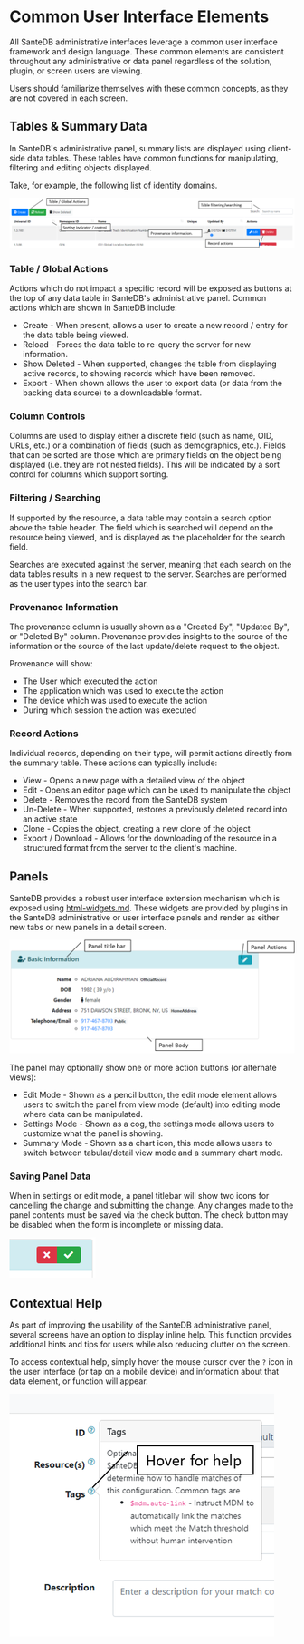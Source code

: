 # Common User Interface Elements

All SanteDB administrative interfaces leverage a common user interface framework and design language. These common elements are consistent throughout any administrative or data panel regardless of the solution, plugin, or screen users are viewing.&#x20;

Users should familiarize themselves with these common concepts, as they are not covered in each screen.&#x20;

## Tables & Summary Data

In SanteDB's administrative panel, summary lists are displayed using client-side data tables. These tables have common functions for manipulating, filtering and editing objects displayed.&#x20;

Take, for example, the following list of identity domains.

![](<../.gitbook/assets/image (453) (1) (1).png>)

### Table / Global Actions

Actions which do not impact a specific record will be exposed as buttons at the top of any data table in SanteDB's administrative panel. Common actions which are shown in SanteDB include:

* Create - When present, allows a user to create a new record / entry for the data table being viewed.
* Reload - Forces the data table to re-query the server for new information.
* Show Deleted - When supported, changes the table from displaying active records, to showing records which have been removed.
* Export - When shown allows the user to export data (or data from the backing data source) to a downloadable format.

### Column Controls

Columns are used to display either a discrete field (such as name, OID, URLs, etc.) or a combination of fields (such as demographics, etc.). Fields that can be sorted are those which are primary fields on the object being displayed (i.e. they are not nested fields). This will be indicated by a sort control for columns which support sorting.

### Filtering / Searching

If supported by the resource, a data table may contain a search option above the table header. The field which is searched will depend on the resource being viewed, and is displayed as the placeholder for the search field.

Searches are executed against the server, meaning that each search on the data tables results in a new request to the server. Searches are performed as the user types into the search bar.&#x20;

### Provenance Information

The provenance column is usually shown as a "Created By", "Updated By", or "Deleted By" column. Provenance provides insights to the source of the information or the source of the last update/delete request to the object.&#x20;

Provenance will show:

* The User which executed the action
* The application which was used to execute the action
* The device which was used to execute the action
* During which session the action was executed

### Record Actions

Individual records, depending on their type, will permit actions directly from the summary table. These actions can typically include:

* View - Opens a new page with a detailed view of the object
* Edit - Opens an editor page which can be used to manipulate the object
* Delete - Removes the record from the SanteDB system
* Un-Delete - When supported, restores a previously deleted record into an active state
* Clone - Copies the object, creating a new clone of the object
* Export / Download - Allows for the downloading of the resource in a structured format from the server to the client's machine.

## Panels&#x20;

SanteDB provides a robust user interface extension mechanism which is exposed using [html-widgets.md](../developers/extending-santesuite/extending-santedb/applets/assets/html-widgets.md "mention"). These widgets are provided by plugins in the SanteDB administrative or user interface panels and render as either new tabs or new panels in a detail screen.

![](<../.gitbook/assets/image (439) (1) (1).png>)

The panel may optionally show one or more action buttons (or alternate views):

* Edit Mode - Shown as a pencil button, the edit mode element allows users to switch the panel from view mode (default) into editing mode where data can be manipulated.
* Settings Mode - Shown as a cog, the settings mode allows users to customize what the panel is showing.
* Summary Mode - Shown as a chart icon, this mode allows users to switch between tabular/detail view mode and a summary chart mode.

### Saving Panel Data

When in settings or edit mode, a panel titlebar will show two icons for cancelling the change and submitting the change. Any changes made to the panel contents must be saved via the check button. The check button may be disabled when the form is incomplete or missing data.

![](<../.gitbook/assets/image (438) (1) (1) (1).png>)

## Contextual Help

As part of improving the usability of the SanteDB administrative panel, several screens have an option to display inline help. This function provides additional hints and tips for users while also reducing clutter on the screen.&#x20;

To access contextual help, simply hover the mouse cursor over the `?` icon in the user interface (or tap on a mobile device) and information about that data element, or function will appear.

![](<../.gitbook/assets/image (435) (1) (1) (1) (1).png>)
